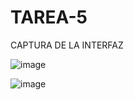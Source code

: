 # TAREA-5

CAPTURA DE LA INTERFAZ

![image](https://github.com/AnibalSpike/TAREA-5/assets/168206608/00f48473-1365-47fd-9fb8-bfbef3e5c9e7)

![image](https://github.com/AnibalSpike/TAREA-5/assets/168206608/650ca7cb-0e6e-471e-a1d3-8529563805bc)

